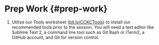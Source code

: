 # Prep Work {#prep-work}

1.  Utilize our Tools worksheet ([bit.ly/CCKCTools](https://www.google.com/url?q=http://bit.ly/CCKCTools&sa=D&ust=1478494043489000&usg=AFQjCNEQNI10VeMEtZDvNBJlkca8pPaEXg)) to install our recommended tools prior to the session.  You will need a text editor like Sublime Text 2, a command line tool such as Git Bash or iTerm2, a GitHub account, and Git for version control.